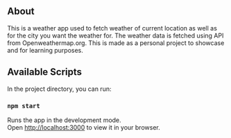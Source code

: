 ## About
This is a weather app used to fetch weather of current location as well as for the city you want the weather for.
The weather data is fetched using API from Openweathermap.org.
This is made as a personal project to showcase and for learning purposes.

## Available Scripts

In the project directory, you can run:

### `npm start`

Runs the app in the development mode.\
Open [http://localhost:3000](http://localhost:3000) to view it in your browser.


